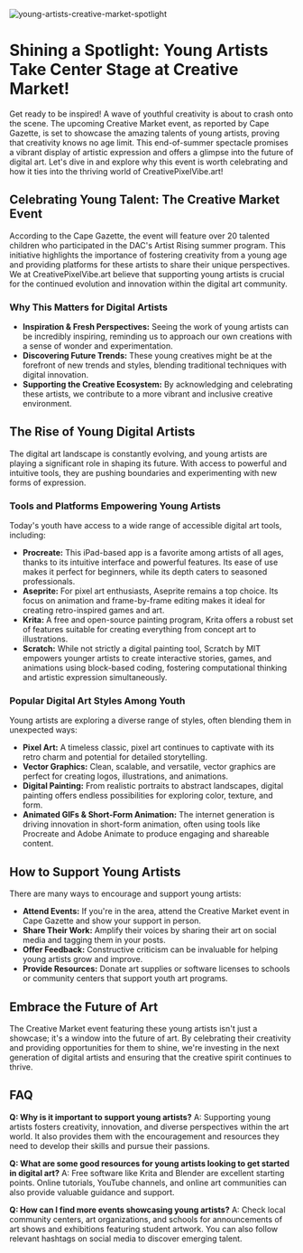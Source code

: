 ![young-artists-creative-market-spotlight](https://images.pexels.com/photos/7911758/pexels-photo-7911758.jpeg?auto=compress&cs=tinysrgb&fit=crop&h=627&w=1200)

# Shining a Spotlight: Young Artists Take Center Stage at Creative Market!

Get ready to be inspired! A wave of youthful creativity is about to crash onto the scene. The upcoming Creative Market event, as reported by Cape Gazette, is set to showcase the amazing talents of young artists, proving that creativity knows no age limit. This end-of-summer spectacle promises a vibrant display of artistic expression and offers a glimpse into the future of digital art. Let's dive in and explore why this event is worth celebrating and how it ties into the thriving world of CreativePixelVibe.art!

## Celebrating Young Talent: The Creative Market Event

According to the Cape Gazette, the event will feature over 20 talented children who participated in the DAC's Artist Rising summer program. This initiative highlights the importance of fostering creativity from a young age and providing platforms for these artists to share their unique perspectives. We at CreativePixelVibe.art believe that supporting young artists is crucial for the continued evolution and innovation within the digital art community.

### Why This Matters for Digital Artists

*   **Inspiration & Fresh Perspectives:** Seeing the work of young artists can be incredibly inspiring, reminding us to approach our own creations with a sense of wonder and experimentation.
*   **Discovering Future Trends:** These young creatives might be at the forefront of new trends and styles, blending traditional techniques with digital innovation.
*   **Supporting the Creative Ecosystem:** By acknowledging and celebrating these artists, we contribute to a more vibrant and inclusive creative environment.

## The Rise of Young Digital Artists

The digital art landscape is constantly evolving, and young artists are playing a significant role in shaping its future. With access to powerful and intuitive tools, they are pushing boundaries and experimenting with new forms of expression.

### Tools and Platforms Empowering Young Artists

Today's youth have access to a wide range of accessible digital art tools, including:

*   **Procreate:** This iPad-based app is a favorite among artists of all ages, thanks to its intuitive interface and powerful features. Its ease of use makes it perfect for beginners, while its depth caters to seasoned professionals.
*   **Aseprite:** For pixel art enthusiasts, Aseprite remains a top choice. Its focus on animation and frame-by-frame editing makes it ideal for creating retro-inspired games and art.
*   **Krita:** A free and open-source painting program, Krita offers a robust set of features suitable for creating everything from concept art to illustrations.
*   **Scratch:** While not strictly a digital painting tool, Scratch by MIT empowers younger artists to create interactive stories, games, and animations using block-based coding, fostering computational thinking and artistic expression simultaneously.

### Popular Digital Art Styles Among Youth

Young artists are exploring a diverse range of styles, often blending them in unexpected ways:

*   **Pixel Art:** A timeless classic, pixel art continues to captivate with its retro charm and potential for detailed storytelling.
*   **Vector Graphics:** Clean, scalable, and versatile, vector graphics are perfect for creating logos, illustrations, and animations.
*   **Digital Painting:** From realistic portraits to abstract landscapes, digital painting offers endless possibilities for exploring color, texture, and form.
*   **Animated GIFs & Short-Form Animation:** The internet generation is driving innovation in short-form animation, often using tools like Procreate and Adobe Animate to produce engaging and shareable content.

## How to Support Young Artists

There are many ways to encourage and support young artists:

*   **Attend Events:** If you're in the area, attend the Creative Market event in Cape Gazette and show your support in person.
*   **Share Their Work:** Amplify their voices by sharing their art on social media and tagging them in your posts.
*   **Offer Feedback:** Constructive criticism can be invaluable for helping young artists grow and improve.
*   **Provide Resources:** Donate art supplies or software licenses to schools or community centers that support youth art programs.

## Embrace the Future of Art

The Creative Market event featuring these young artists isn't just a showcase; it's a window into the future of art. By celebrating their creativity and providing opportunities for them to shine, we're investing in the next generation of digital artists and ensuring that the creative spirit continues to thrive.

## FAQ

**Q: Why is it important to support young artists?**
A: Supporting young artists fosters creativity, innovation, and diverse perspectives within the art world. It also provides them with the encouragement and resources they need to develop their skills and pursue their passions.

**Q: What are some good resources for young artists looking to get started in digital art?**
A: Free software like Krita and Blender are excellent starting points. Online tutorials, YouTube channels, and online art communities can also provide valuable guidance and support.

**Q: How can I find more events showcasing young artists?**
A: Check local community centers, art organizations, and schools for announcements of art shows and exhibitions featuring student artwork. You can also follow relevant hashtags on social media to discover emerging talent.
